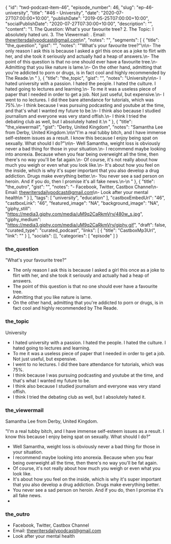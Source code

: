 {
	"id": "twd-podcast-item-46",
	"episode_number": 46,
	"slug": "ep-46-university",
	"title": "#46 - University",
	"date": "2020-07-27T07:00:00+10:00",
	"publishDate": "2019-05-25T07:00:00+10:00",
	"socialPublishDate": "2020-07-27T07:30:00+10:00",
	"description": "",
	"content": "1. The Question: What's your favourite tree? 2. The Topic: I absolutely hated uni. 3. The Viewermail: . Email: thewritersdailypodcast@gmail.com\n",
	"notes": "",
	"segments": [
		{
			"title": "the_question",
			"gist": "",
			"notes": "\"What's your favourite tree?\"\n\n- The only reason I ask this is because I asked a girl this once as a joke to flirt with her, and she took it seriously and actually had a heap of answers.\n- The point of this question is that no one should ever have a favourite tree.\n- Admitting that you like nature is lame.\n- On the other hand, admitting that you're addicted to porn or drugs, is in fact cool and highly recommended by The Reade.\n      "
		},
		{
			"title": "the_topic",
			"gist": "",
			"notes": "University\n\n- I hated university with a passion. I hated the people. I hated the culture. I hated going to lectures and learning.\n- To me it was a useless piece of paper that I needed in order to get a job. Not just useful, but expensive.\n- I went to no lectures. I did thee bare attendance for tutorials, which was 75%.\n- I think because I was pursuing podcasting and youtube at the time, and that's what I wanted my future to be.\n- I think also because I studied journalism and everyone was very stand offish.\n- I think I tried the debating club as well, but I absolutely hated it.\n      "
		},
		{
			"title": "the_viewermail",
			"gist": "Derby, United Kingdom",
			"notes": "Samantha Lee from Derby, United Kingdom.\n\n\"I'm a real tubby bitch, and I have immense self-esteem issues as a result. I know this because I enjoy being spat on sexually. What should I do?\"\n\n- Well Samantha, weight loss is obviously never a bad thing for those in your situation.\n- I recommend maybe looking into anorexia. Because when you fear being overweight all the time, then there's no way you'll be fat again.\n- Of course, it's not really about how much you weigh or even what you look like.\n- It's about how you feel on the inside, which is why it's super important that you also develop a drug addiction. Drugs make everything better.\n- You never see a sad person on heroin. And if you do, then I promise it's all fake news.\n-\n      "
		},
		{
			"title": "the_outro",
			"gist": "",
			"notes": "- Facebook, Twitter, Castbox Channel\n- Email: thewritersdailypodcast@gmail.com\n- Look after your mental health\n      "
		}
	],
	"tags": [
		"university",
		"education"
	],
	"castboxEmbedUrl": "46",
	"castboxLink": "46",
	"featured_image": "NA",
	"background_image": "NA",
	"giphy_still": "https://media3.giphy.com/media/uM9q2CaRkmVry/480w_s.jpg",
	"giphy_medium": "https://media3.giphy.com/media/uM9q2CaRkmVry/giphy.gif",
	"draft": false,
	"curated_type": "curated_podcast",
	"links": [
		{
			"title": "CastboxMp3Url",
			"link": ""
		}
	],
	"socials": [],
	"categories": [
		"episode"
	]
}

### the_question

"What's your favourite tree?"

- The only reason I ask this is because I asked a girl this once as a joke to flirt with her, and she took it seriously and actually had a heap of answers.
- The point of this question is that no one should ever have a favourite tree.
- Admitting that you like nature is lame.
- On the other hand, admitting that you're addicted to porn or drugs, is in fact cool and highly recommended by The Reade.
      
### the_topic

University

- I hated university with a passion. I hated the people. I hated the culture. I hated going to lectures and learning.
- To me it was a useless piece of paper that I needed in order to get a job. Not just useful, but expensive.
- I went to no lectures. I did thee bare attendance for tutorials, which was 75%.
- I think because I was pursuing podcasting and youtube at the time, and that's what I wanted my future to be.
- I think also because I studied journalism and everyone was very stand offish.
- I think I tried the debating club as well, but I absolutely hated it.
      
### the_viewermail

Samantha Lee from Derby, United Kingdom.

"I'm a real tubby bitch, and I have immense self-esteem issues as a result. I know this because I enjoy being spat on sexually. What should I do?"

- Well Samantha, weight loss is obviously never a bad thing for those in your situation.
- I recommend maybe looking into anorexia. Because when you fear being overweight all the time, then there's no way you'll be fat again.
- Of course, it's not really about how much you weigh or even what you look like.
- It's about how you feel on the inside, which is why it's super important that you also develop a drug addiction. Drugs make everything better.
- You never see a sad person on heroin. And if you do, then I promise it's all fake news.
-
      
### the_outro

- Facebook, Twitter, Castbox Channel
- Email: thewritersdailypodcast@gmail.com
- Look after your mental health
      
